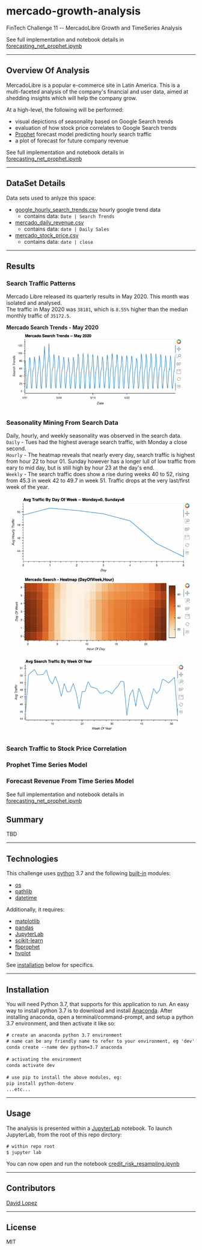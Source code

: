 # mercado-growth-analysis
FinTech Challenge 11 -- MercadoLibre Growth and TimeSeries Analysis  

See full implementation and notebook details in [forecasting_net_prophet.ipynb](app/forecasting_net_prophet.ipynb)  

---

## Overview Of Analysis

MercadoLibre is a popular e-commerce site in Latin America. This is a multi-faceted analysis of the company's financial and user data, aimed at shedding insights which will help the company grow. 

At a high-level, the following will be performed:  
- visual depictions of seasonality based on Google Search trends
- evaluation of how stock price correlates to Google Search trends
- [Prophet](https://facebook.github.io/prophet/docs/quick_start.html#python-api) forecast model predicting hourly search traffic
- a plot of forecast for future company revenue  

See full implementation and notebook details in [forecasting_net_prophet.ipynb](app/forecasting_net_prophet.ipynb)  

---  

## DataSet Details  

Data sets used to anlyze this space:
- [google_hourly_search_trends.csv](data/google_hourly_search_trends.csv) hourly google trend data
    - contains data: `Date | Search Trends `  
- [mercado_daily_revenue.csv](data/mercado_daily_revenue.csv)
    - contains data: `date | Daily Sales `  
- [mercado_stock_price.csv](data/mercado_stock_price.csv)
    - contains data: `date | close `  

---  

## Results  

### Search Traffic Patterns

Mercado Libre released its quarterly results in May 2020. This month was isolated and analysed.  
The traffic in May 2020 was `38181`, which is `8.55%` higher than the median monthly traffic of `35172.5`.  

**Mercado Search Trends - May 2020**  
![May 2020 Search Results](media/01-search-traffic_patterns.png)

### Seasonality Mining From Search Data

Daily, hourly, and weekly seasonality was observed in the search data.  
`Daily` - Tues had the highest average search traffic, with Monday a close second.  
`Hourly` - The heatmap reveals that nearly every day, search traffic is highest from hour 22 to hour 01. Sunday however has a longer lull of low traffic from eary to mid day, but is still high by hour 23 at the day's end.  
`Weekly` - The search traffic does show a rise during weeks 40 to 52, rising from 45.3 in week 42 to 49.7 in week 51. Traffic drops at the very last/first week of the year.  

![Avg Traffic By Day Of Week](media/02-avg-traffic-by-day-of-week.png)  
![HeatMap Search DayOfWeek / Hour](media/03-heatmap-day-of-week-by-hr.png)  
![Avg Search Traffic by Week Of Year](media/04-avg-search-by-week-of-year.png)  


### Search Traffic to Stock Price Correlation

### Prophet Time Series Model

### Forecast Revenue From Time Series Model



See full implementation and notebook details in [forecasting_net_prophet.ipynb](app/forecasting_net_prophet.ipynb)  

## Summary   

TBD


---

## Technologies

This challenge uses [python](https://www.python.org/) 3.7 and the following [built-in](https://docs.python.org/3/py-modindex.html) modules:
- [os](https://docs.python.org/3/library/os.html#module-os)
- [pathlib](https://docs.python.org/3/library/pathlib.html)
- [datetime](https://docs.python.org/3/library/datetime.html)

Additionally, it requires:
- [matplotlib](https://matplotlib.org/)
- [pandas](https://pandas.pydata.org/)
- [JupyterLab](https://jupyterlab.readthedocs.io/en/stable/)
- [scikit-learn](https://scikit-learn.org/stable/index.html)
- [fbprophet](https://scikit-learn.org/stable/index.html)
- [hvplot](https://hvplot.holoviz.org/)  

See [installation](#installation) below for specifics.

---

## Installation

You will need Python 3.7, that supports for this application to run. An easy way to install python 3.7 is to download and install [Anaconda](https://www.anaconda.com/products/individual). After installing anaconda, open a terminal/command-prompt, and setup a python 3.7 environment, and then activate it like so:

```
# create an anaconda python 3.7 environment
# name can be any friendly name to refer to your environment, eg 'dev'
conda create --name dev python=3.7 anaconda

# activating the environment
conda activate dev

# use pip to install the above modules, eg:
pip install python-dotenv
...etc...
```


---

## Usage

The analysis is presented within a [JupyterLab](https://jupyterlab.readthedocs.io/en/stable/) notebook. To launch JupyterLab, from the root of this repo dirctory:

```
# within repo root 
$ jupyter lab
```
You can now open and run the notebook [credit_risk_resampling.ipynb](app/credit_risk_resampling.ipynb)  

---

## Contributors

[David Lopez](https://github.com/sububer)

---

## License

MIT